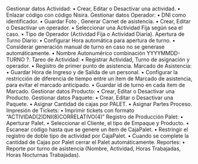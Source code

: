 Gestionar datos Actividad:
•	Crear, Editar o Desactivar una actividad.
•	Enlazar código con código Nisira.
Gestionar datos Operador:
•	DNI como identificador.
•	Guardar Foto , Generar Carnet de asistencia.
•	Crear, Editar o Desactivar un operador.
•	Seleccionar una Actividad Fija según sea el caso.
•	Tipo de Operador (Actividad Fija o Actividad Diaria).
Apertura de Turno Diario:
•	Configurar Hora automática para apertura de turno.
•	Considerar generación manual de turno en caso no se generase automáticamente.
•	Nombre Autonumérico combinación YYYYMMDD-TURNO ?.
Tareo de Actividad:
•	Registrar Actividad, Turno de asignación y operador.
•	Registro de primer punto de asistencia.
Marcado de Asistencia:
•	Guardar Hora de Ingreso y de Salida de un personal.
•	Configurar la restricción de diferencia de tiempo entre un ítem de Marcado de asistencia, para evitar el marcado anticipado.
•	Guardar id de turno en cada ítem de Marcado.
Gestionar datos Producto:
•	Crear, Editar o Desactivar una Producto.
Gestionar datos Paquete:
•	Crear, Editar o Desactivar una Paquete.
•	Asignar Cantidad de cajas por PALET.
•	Asignar Partes Proceso.
Impresión de Tickets:
•	Imprimir tickets con formato “ACTIVIDAD(2)DNI(8)CORRELATIVO(4)”
Registro de Producción Palet:
•	Aperturar Palet.
•	Seleccionar el Cliente, el tipo de Empaque y Producto.
•	Escanear código hasta que se genere un ítem de CajaPalet.
•	Restringir el registro de doble tipo de actividad por CajaPalet.
•	Cuando se complete la cantidad de Cajas por Palet cerrar el Palet automáticamente.
Reportes:
•	Reporte por turno de asistencia (Nombre, Actividad, Horas Trabajadas, Horas Nocturnas Trabajadas).
